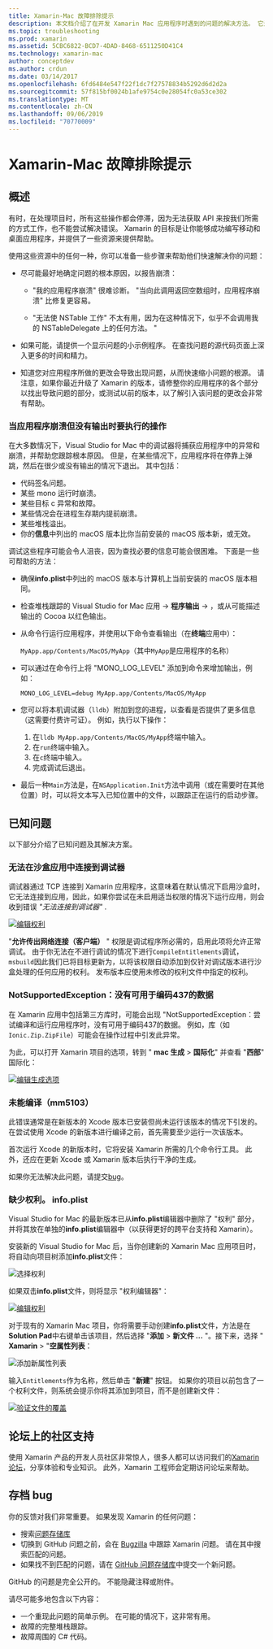```yaml
---
title: Xamarin-Mac 故障排除提示
description: 本文档介绍了在开发 Xamarin Mac 应用程序时遇到的问题的解决方法。 它还讨论了获取支持的方法。
ms.topic: troubleshooting
ms.prod: xamarin
ms.assetid: 5CBC6822-BCD7-4DAD-8468-6511250D41C4
ms.technology: xamarin-mac
author: conceptdev
ms.author: crdun
ms.date: 03/14/2017
ms.openlocfilehash: 6fd6484e547f22f1dc7f27578834b5292d6d2d2a
ms.sourcegitcommit: 57f815bf0024b1afe9754c0e28054fc0a53ce302
ms.translationtype: MT
ms.contentlocale: zh-CN
ms.lasthandoff: 09/06/2019
ms.locfileid: "70770009"
---
```

# <a name="xamarinmac-troubleshooting-tips"></a>Xamarin-Mac 故障排除提示

## <a name="overview"></a>概述

有时，在处理项目时，所有这些操作都会停滞，因为无法获取 API 来按我们所需的方式工作，也不能尝试解决错误。 Xamarin 的目标是让你能够成功编写移动和桌面应用程序，并提供了一些资源来提供帮助。

使用这些资源中的任何一种，你可以准备一些步骤来帮助他们快速解决你的问题：

- 尽可能最好地确定问题的根本原因，以报告崩溃：

  - "我的应用程序崩溃" 很难诊断。 "当向此调用返回空数组时，应用程序崩溃" 比修复更容易。

  - "无法使 NSTable 工作" 不太有用，因为在这种情况下，似乎不会调用我的 NSTableDelegate 上的任何方法。 "

- 如果可能，请提供一个显示问题的小示例程序。 在查找问题的源代码页面上深入更多的时间和精力。

- 知道您对应用程序所做的更改会导致出现问题，从而快速缩小问题的根源。 请注意，如果你最近升级了 Xamarin 的版本，请修整你的应用程序的各个部分以找出导致问题的部分，或测试以前的版本，以了解引入该问题的更改会非常有帮助。

### <a name="what-to-do-when-your-app-crashes-with-no-output"></a>当应用程序崩溃但没有输出时要执行的操作

在大多数情况下，Visual Studio for Mac 中的调试器将捕获应用程序中的异常和崩溃，并帮助您跟踪根本原因。 但是，在某些情况下，应用程序将在停靠上弹跳，然后在很少或没有输出的情况下退出。 其中包括：

- 代码签名问题。
- 某些 mono 运行时崩溃。
- 某些目标 c 异常和故障。
- 某些情况会在进程生存期内提前崩溃。
- 某些堆栈溢出。
- 你的**信息**中列出的 macOS 版本比你当前安装的 macOS 版本新，或无效。

调试这些程序可能会令人沮丧，因为查找必要的信息可能会很困难。 下面是一些可帮助的方法：

- 确保**info.plist**中列出的 macOS 版本与计算机上当前安装的 macOS 版本相同。
- 检查堆栈跟踪的 Visual Studio for Mac 应用 -> **程序输出** -> ，或从可能描述输出的 Cocoa 以红色输出。
- 从命令行运行应用程序，并使用以下命令查看输出（在**终端**应用中）：

  `MyApp.app/Contents/MacOS/MyApp`（其中`MyApp`是应用程序的名称）
- 可以通过在命令行上将 "MONO_LOG_LEVEL" 添加到命令来增加输出，例如：

  `MONO_LOG_LEVEL=debug MyApp.app/Contents/MacOS/MyApp`
- 您可以将本机调试器（`lldb`）附加到您的进程，以查看是否提供了更多信息（这需要付费许可证）。 例如，执行以下操作：

  1. 在`lldb MyApp.app/Contents/MacOS/MyApp`终端中输入。
  2. 在`run`终端中输入。
  3. 在`c`终端中输入。
  4. 完成调试后退出。
- 最后一种`Main`方法是，在`NSApplication.Init`方法中调用（或在需要时在其他位置）时，可以将文本写入已知位置中的文件，以跟踪正在运行的启动步骤。

## <a name="known-issues"></a>已知问题

以下部分介绍了已知问题及其解决方案。

### <a name="unable-to-connect-to-the-debugger-in-sandboxed-apps"></a>无法在沙盒应用中连接到调试器

调试器通过 TCP 连接到 Xamarin 应用程序，这意味着在默认情况下启用沙盒时，它无法连接到应用，因此，如果你尝试在未启用适当权限的情况下运行应用，则会收到错误 *"无法连接到调试器"* .

[![编辑权利](troubleshooting-images/debug01.png "编辑权利")](troubleshooting-images/debug01-large.png#lightbox)

"**允许传出网络连接（客户端）** " 权限是调试程序所必需的，启用此项将允许正常调试。 由于你无法在不进行调试的情况下进行`CompileEntitlements`调试， `msbuild`因此我们已将目标更新为，以将该权限自动添加到仅针对调试版本进行沙盒处理的任何应用的权利。 发布版本应使用未修改的权利文件中指定的权利。

### <a name="systemnotsupportedexception-no-data-is-available-for-encoding-437"></a>NotSupportedException：没有可用于编码437的数据

在 Xamarin 应用中包括第三方库时，可能会出现 "NotSupportedException：尝试编译和运行应用程序时，没有可用于编码437的数据。 例如，库（如`Ionic.Zip.ZipFile`）可能会在操作过程中引发此异常。

为此，可以打开 Xamarin 项目的选项，转到 " **mac 生成** > **国际化**" 并查看 "**西部**" 国际化：

[![编辑生成选项](troubleshooting-images/issue01.png "编辑生成选项")](troubleshooting-images/issue01-large.png#lightbox)

### <a name="failed-to-compile-mm5103"></a>未能编译（mm5103）

此错误通常是在新版本的 Xcode 版本已安装但尚未运行该版本的情况下引发的。 在尝试使用 Xcode 的新版本进行编译之前，首先需要至少运行一次该版本。

首次运行 Xcode 的新版本时，它将安装 Xamarin 所需的几个命令行工具。 此外，还应在更新 Xcode 或 Xamarin 版本后执行干净的生成。

如果你无法解决此问题，请提交[bug](#filing-a-bug)。

### <a name="missing-entitlementsplist"></a>缺少权利。 info.plist

Visual Studio for Mac 的最新版本已从**info.plist**编辑器中删除了 "权利" 部分，并将其放在单独的**info.plist**编辑器中（以获得更好的跨平台支持和 Xamarin）。

安装新的 Visual Studio for Mac 后，当你创建新的 Xamarin Mac 应用项目时，将自动向项目树添加**info.plist**文件：

![选择权利](troubleshooting-images/entitlements01.png "选择权利")

如果双击**info.plist**文件，则将显示 "权利编辑器"：

[![编辑权利](troubleshooting-images/entitlements02.png "编辑权利")](troubleshooting-images/entitlements02-large.png#lightbox)

对于现有的 Xamarin Mac 项目，你将需要手动创建**info.plist**文件，方法是在**Solution Pad**中右键单击该项目，然后选择 "**添加** > **新文件 ...** "。接下来，选择 " **Xamarin** > "**空属性列表**：

![添加新属性列表](troubleshooting-images/entitlements03.png "添加新属性列表")

输入`Entitlements`作为名称，然后单击 "**新建**" 按钮。 如果你的项目以前包含了一个权利文件，则系统会提示你将其添加到项目，而不是创建新文件：

[![验证文件的覆盖](troubleshooting-images/entitlements04.png "验证文件的覆盖")](troubleshooting-images/entitlements04-large.png#lightbox)

## <a name="community-support-on-the-forums"></a>论坛上的社区支持

使用 Xamarin 产品的开发人员社区非常惊人，很多人都可以访问我们的[Xamarin 论坛](http://forums.xamarin.com/categories/mac)，分享体验和专业知识。 此外，Xamarin 工程师会定期访问论坛来帮助。

<a name="filing-a-bug"/>

## <a name="filing-a-bug"></a>存档 bug

你的反馈对我们非常重要。 如果发现 Xamarin 的任何问题：

- 搜索[问题存储库](https://github.com/xamarin/xamarin-macios/issues)
- 切换到 GitHub 问题之前，会在 [Bugzilla](https://bugzilla.xamarin.com/describecomponents.cgi) 中跟踪 Xamarin 问题。 请在其中搜索匹配的问题。
- 如果找不到匹配的问题，请在 [GitHub 问题存储库](https://github.com/xamarin/xamarin-macios/issues/new)中提交一个新问题。

GitHub 的问题是完全公开的。 不能隐藏注释或附件。

请尽可能多地包含以下内容：

- 一个重现此问题的简单示例。 在可能的情况下，这非常有用。
- 故障的完整堆栈跟踪。
- 故障周围的 C# 代码。
